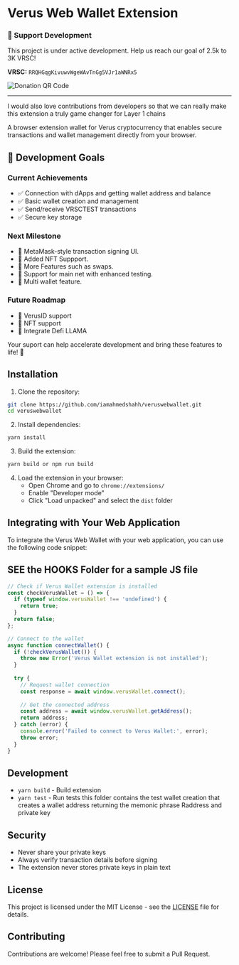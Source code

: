 # Verus Web Wallet Extension

### 🚀 Support Development
This project is under active development. Help us reach our goal of 2.5k to 3K VRSC!

**VRSC:** `RRQHGqgKivuwvWgeWAvTnGg5VJr1aWNRx5`

![Donation QR Code](https://api.qrserver.com/v1/create-qr-code/?size=150x150&data=RRQHGqgKivuwvWgeWAvTnGg5VJr1aWNRx5)

---

I would also love contributions from developers so that we can really make this extension a truly game changer for Layer 1 chains

A browser extension wallet for Verus cryptocurrency that enables secure transactions and wallet management directly from your browser.

## 🎯 Development Goals

### Current Achievements

- ✅ Connection with dApps and getting wallet address and balance
- ✅ Basic wallet creation and management
- ✅ Send/receive VRSCTEST transactions
- ✅ Secure key storage


### Next Milestone
- 🔄 MetaMask-style transaction signing UI.
- 🔄 Added NFT Suppport.
- 🔄 More Features such as swaps.
- 🔄 Support for main net with enhanced testing.
- 🔄 Multi wallet feature.

### Future Roadmap
- 📍 VerusID support
- 📍 NFT support
- 📍 Integrate Defi LLAMA

Your suport can help accelerate development and bring these features to life! 🚀


## Installation

1. Clone the repository:
```bash
git clone https://github.com/iamahmedshahh/veruswebwallet.git
cd veruswebwallet
```

2. Install dependencies:
```bash
yarn install
```

3. Build the extension:
```bash
yarn build or npm run build
```

4. Load the extension in your browser:
   - Open Chrome and go to `chrome://extensions/`
   - Enable "Developer mode"
   - Click "Load unpacked" and select the `dist` folder

## Integrating with Your Web Application

To integrate the Verus Web Wallet with your web application, you can use the following code snippet:


## SEE the HOOKS Folder for a sample JS file 

```javascript
// Check if Verus Wallet extension is installed
const checkVerusWallet = () => {
  if (typeof window.verusWallet !== 'undefined') {
    return true;
  }
  return false;
};

// Connect to the wallet
async function connectWallet() {
  if (!checkVerusWallet()) {
    throw new Error('Verus Wallet extension is not installed');
  }
  
  try {
    // Request wallet connection
    const response = await window.verusWallet.connect();
    
    // Get the connected address
    const address = await window.verusWallet.getAddress();
    return address;
  } catch (error) {
    console.error('Failed to connect to Verus Wallet:', error);
    throw error;
  }
}

```

## Development

- `yarn build` - Build extension
- `yarn test` - Run tests this folder contains the test wallet creation that creates a wallet address returning the memonic phrase Raddress and private key

## Security

- Never share your private keys
- Always verify transaction details before signing
- The extension never stores private keys in plain text

## License

This project is licensed under the MIT License - see the [LICENSE](LICENSE) file for details.

## Contributing

Contributions are welcome! Please feel free to submit a Pull Request.
